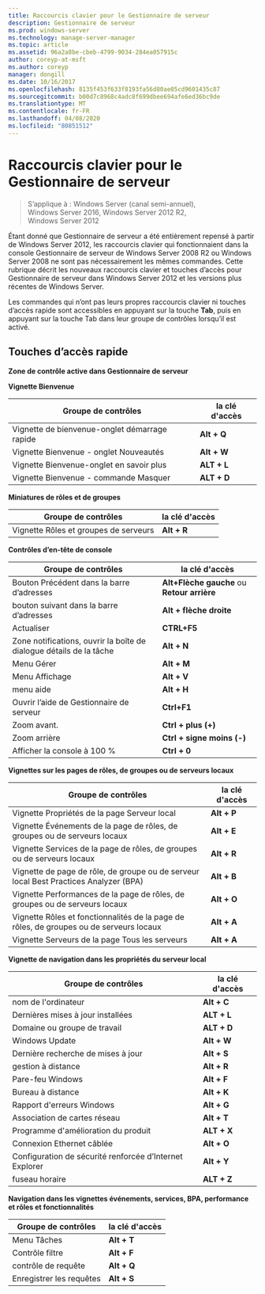 ```yaml
---
title: Raccourcis clavier pour le Gestionnaire de serveur
description: Gestionnaire de serveur
ms.prod: windows-server
ms.technology: manage-server-manager
ms.topic: article
ms.assetid: 96a2a8be-cbeb-4799-9034-284ea057915c
author: coreyp-at-msft
ms.author: coreyp
manager: dongill
ms.date: 10/16/2017
ms.openlocfilehash: 8135f453f633f8193fa56d80ae05cd9601435c87
ms.sourcegitcommit: b00d7c8968c4adc8f699dbee694afe6ed36bc9de
ms.translationtype: MT
ms.contentlocale: fr-FR
ms.lasthandoff: 04/08/2020
ms.locfileid: "80851512"
---
```

# <a name="keyboard-shortcuts-for-server-manager"></a>Raccourcis clavier pour le Gestionnaire de serveur

>S’applique à : Windows Server (canal semi-annuel), Windows Server 2016, Windows Server 2012 R2, Windows Server 2012

Étant donné que Gestionnaire de serveur a été entièrement repensé à partir de Windows Server 2012, les raccourcis clavier qui fonctionnaient dans la console Gestionnaire de serveur de Windows Server 2008 R2 ou Windows Server 2008 ne sont pas nécessairement les mêmes commandes. Cette rubrique décrit les nouveaux raccourcis clavier et touches d’accès pour Gestionnaire de serveur dans Windows Server 2012 et les versions plus récentes de Windows Server.

Les commandes qui n’ont pas leurs propres raccourcis clavier ni touches d’accès rapide sont accessibles en appuyant sur la touche **Tab**, puis en appuyant sur la touche Tab dans leur groupe de contrôles lorsqu’il est activé.

## <a name="access-keys"></a>Touches d’accès rapide
**Zone de contrôle active dans Gestionnaire de serveur**

**Vignette Bienvenue**

|Groupe de contrôles|la clé d'accès|
|---------|-------|
|Vignette de bienvenue-onglet démarrage rapide|**Alt + Q**|
|Vignette Bienvenue - onglet Nouveautés|**Alt + W**|
|Vignette Bienvenue-onglet en savoir plus|**ALT + L**|
|Vignette Bienvenue - commande Masquer|**ALT + D**|

**Miniatures de rôles et de groupes**

|Groupe de contrôles|la clé d'accès|
|---------|-------|
|Vignette Rôles et groupes de serveurs|**Alt + R**|

**Contrôles d’en-tête de console**

|Groupe de contrôles|la clé d'accès|
|---------|-------|
|Bouton Précédent dans la barre d’adresses|**Alt+Flèche gauche** ou **Retour arrière**|
|bouton suivant dans la barre d’adresses|**Alt + flèche droite**|
|Actualiser|**CTRL+F5**|
|Zone notifications, ouvrir la boîte de dialogue détails de la tâche|**Alt + N**|
|Menu Gérer|**Alt + M**|
|Menu Affichage|**Alt + V**|
|menu aide|**Alt + H**|
|Ouvrir l’aide de Gestionnaire de serveur|**Ctrl+F1**|
|Zoom avant.|**Ctrl + plus (+)**|
|Zoom arrière|**Ctrl + signe moins (-)**|
|Afficher la console à 100 %|**Ctrl + 0**|

**Vignettes sur les pages de rôles, de groupes ou de serveurs locaux**

|Groupe de contrôles|la clé d'accès|
|---------|-------|
|Vignette Propriétés de la page Serveur local|**Alt + P**|
|Vignette Événements de la page de rôles, de groupes ou de serveurs locaux|**Alt + E**|
|Vignette Services de la page de rôles, de groupes ou de serveurs locaux|**Alt + R**|
|Vignette de page de rôle, de groupe ou de serveur local Best Practices Analyzer (BPA)|**Alt + B**|
|Vignette Performances de la page de rôles, de groupes ou de serveurs locaux|**Alt + O**|
|Vignette Rôles et fonctionnalités de la page de rôles, de groupes ou de serveurs locaux|**Alt + A**|
|Vignette Serveurs de la page Tous les serveurs|**Alt + A**|

**Vignette de navigation dans les propriétés du serveur local**

|Groupe de contrôles|la clé d'accès|
|---------|-------|
|nom de l'ordinateur|**Alt + C**|
|Dernières mises à jour installées|**ALT + L**|
|Domaine ou groupe de travail|**ALT + D**|
|Windows Update|**Alt + W**|
|Dernière recherche de mises à jour|**Alt + S**|
|gestion à distance|**Alt + R**|
|Pare-feu Windows|**Alt + F**|
|Bureau à distance|**Alt + K**|
|Rapport d'erreurs Windows|**Alt + G**|
|Association de cartes réseau|**Alt + T**|
|Programme d'amélioration du produit|**ALT + X**|
|Connexion Ethernet câblée|**Alt + O**|
|Configuration de sécurité renforcée d’Internet Explorer|**Alt + Y**|
|fuseau horaire|**ALT + Z**|

**Navigation dans les vignettes événements, services, BPA, performance et rôles et fonctionnalités**

|Groupe de contrôles|la clé d'accès|
|---------|-------|
|Menu Tâches|**Alt + T**|
|Contrôle filtre|**Alt + F**|
|contrôle de requête|**Alt + Q**|
|Enregistrer les requêtes|**Alt + S**|
